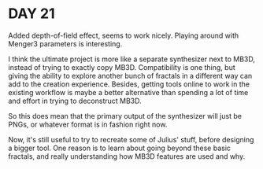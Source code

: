 # DAY 21

Added depth-of-field effect, seems to work nicely. Playing around with Menger3 parameters is interesting.

I think the ultimate project is more like a separate synthesizer next to MB3D, instead of trying to exactly copy MB3D. Compatibility is one thing, but giving the ability to explore another bunch of fractals in a different way can add to the creation experience. Besides, getting tools online to work in the existing workflow is maybe a better alternative than spending a lot of time and effort in trying to deconstruct MB3D.

So this does mean that the primary output of the synthesizer will just be PNGs, or whatever format is in fashion right now.

Now, it's still useful to try to recreate some of Julius' stuff, before designing a bigger tool. One reason is to learn about going beyond these basic fractals, and really understanding how MB3D features are used and why.
